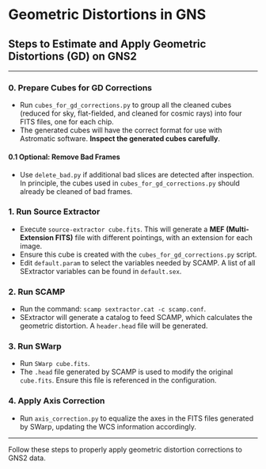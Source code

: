 # Geometric Distortions in GNS

## Steps to Estimate and Apply Geometric Distortions (GD) on GNS2

---

### 0. Prepare Cubes for GD Corrections
- Run `cubes_for_gd_corrections.py` to group all the cleaned cubes (reduced for sky, flat-fielded, and cleaned for cosmic rays) into four FITS files, one for each chip.
- The generated cubes will have the correct format for use with Astromatic software. **Inspect the generated cubes carefully**.

#### 0.1 Optional: Remove Bad Frames
- Use `delete_bad.py` if additional bad slices are detected after inspection. In principle, the cubes used in `cubes_for_gd_corrections.py` should already be cleaned of bad frames.

### 1. Run Source Extractor
- Execute `source-extractor cube.fits`. This will generate a **MEF (Multi-Extension FITS)** file with different pointings, with an extension for each image.
- Ensure this cube is created with the `cubes_for_gd_corrections.py` script.
- Edit `default.param` to select the variables needed by SCAMP. A list of all SExtractor variables can be found in `default.sex`.

### 2. Run SCAMP
- Run the command: `scamp sextractor.cat -c scamp.conf`.
- SExtractor will generate a catalog to feed SCAMP, which calculates the geometric distortion. A `header.head` file will be generated.

### 3. Run SWarp
- Run `SWarp cube.fits`. 
- The `.head` file generated by SCAMP is used to modify the original `cube.fits`. Ensure this file is referenced in the configuration.

### 4. Apply Axis Correction
- Run `axis_correction.py` to equalize the axes in the FITS files generated by SWarp, updating the WCS information accordingly.

---

Follow these steps to properly apply geometric distortion corrections to GNS2 data.
